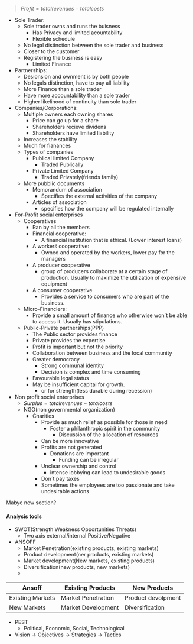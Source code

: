 > $Profit = totalrevenues - totalcosts$
 - Sole Trader:
	 - Sole trader owns and runs the buisness
		 - Has Privacy and limited acountability
		 - Flexible schedule
	 - No legal distinction between the sole trader and business
	 - Closer to the customer
	 - Registering the business is easy
		 - Limited Finance
 - Partnerships:
	 - Desionsion and ownment is by both people
	 - No legals distinction, have to pay all liability
	 - More Finance than a sole trader
	 - Have more accountability than a sole trader
	 - Higher likelihood of continuity than sole trader
- Companies/Corporations:
	- Multiple owners each owning shares
		- Price can go up for a share
		- Shareholders recieve dividens
		- Shareholders have limited liability
	- Increases the stability
	- Much for fianances
	- Types of companies
		- Publical limited Company
			- Traded Publically
		- Private Limited Company
			- Traded Privately(friends family)
	- More pubblic documents
		- Memorandum of association
			- Specifies the external activities of the company
		- Articles of association
			- specifies how the company will be regulated internally
- For-Profit social enterprises
	- Cooperatives
		- Ran by all the members
		- Financial cooperative:
			- A financial institution that is ethical. (Lower interest loans)
		- A workerś cooperative:
			- Owned and operated by the workers, lower pay for the managers
		- A producer cooperative
			- group of producers collaborate at a certain stage of production. Usually to maximize the utilization of expensive equipment
		- A consumer cooperative
			- Provides a service to consumers who are part of the business.
	- Micro-Financiers:
		- Provide a small amount of finance who otherwise won´t be able to access it. Usually has stipulations.
	- Public-Private partnerships(PPP)
		- The Public sector provides finance
		- Private provides the expertise
		- Profit is important but not the priority
		- Collaboration between business and the local community
		- Greater democracy
			- Strong communal identity
			- Decision is complex and time consuming
		- Favourable legal status
		- May be insufficient capital for growth.
			- or for strength(less durable during recession)
- Non profit social enterprises
	- $Surplus = totalrevenues-totalcosts$
	- NGO(non governmental organization)
		- Charities
			- Provide as much relief as possible for those in need
				- Foster a philanthropic spirit in the community
					- Discussion of the allocation of resources
			- Can be more innovative
			- Profits are not generated
				- Donations are important
					- Funding can be irregular
			- Unclear ownership and control
				- intense lobbying can lead to undesirable goods
			- Don´t pay taxes
			- Sometimes the employees are too passionate and take undesirable actions

Mabye new section?


#### Analysis tools
 - SWOT(Strength Weakness Opportunities Threats)
	 - Two axis external/internal Positive/Negative
 - ANSOFF
	 - Market Penetration(existing products, existing markets)
	 - Product development(ner products, existing markets)
	 - Market development(New markets, existing products)
	 - Diversification(new products, new markets)
	 - 
| Ansoff           | Existing Products  | New Products       |
|------------------|--------------------|--------------------|
| Existing Markets | Market Penetration | Product devolpment |
| New Markets      | Market Development | Diversification    |

 - PEST
	 - Political, Economic, Social, Technological
 - Vision -> Objectives -> Strategies -> Tactics
<!--stackedit_data:
eyJoaXN0b3J5IjpbNzcyNTc2ODgxXX0=
-->